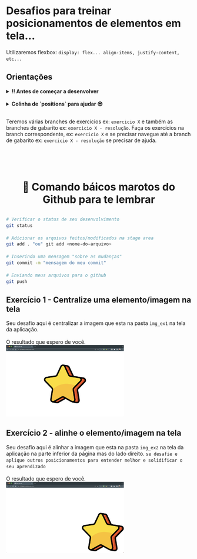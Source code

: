 # Desafios para treinar posicionamentos de elementos em tela...
Utilizaremos flexbox: `display: flex... align-items, justify-content, etc...`

## Orientações

<details>
  <summary><strong>‼️ Antes de começar a desenvolver</strong></summary><br/>
    ⚠️ Crie um fork desse projeto, para isso siga esse passo a passo.
    <br><br>
    1- Clique em Criar Fork.<br>
    <img src="readme_img/fork_button.png" width="320" /><br>

    2- Selecione um proprietário para o repositório bifurcado.<br>
    <img src="readme_img/fork-choose-owner.png" width="320" /><br>

    3- Por padrão, os forks são nomeados da mesma forma que os respectivos repositórios pai. Você pode alterar o nome da bifurcação para distingui-la ainda mais.<br>
    <img src="readme_img/fork-choose-repo-name.png" width="320" /><br>

    4- Como opção, adicione uma descrição da bifurcação.<br>
    <img src="readme_img/fork-description.png" width="320" /><br>

    5- Escolha se deseja copiar apenas o branch padrão ou todos os branches para a nova bifurcação. Para muitos cenários de bifurcação, como contribuir para projetos de código aberto, você só precisa copiar o branch padrão. Por padrão, somente o branch padrão é copiado.<br>
    <img src="readme_img/copy-default-branch-only.png" width="320" /><br>

    6- Clique em Criar bifurcação.<br>
    <img src="readme_img/fork-create-button.png" width="320" /><br>

</details> <br>

<details>
  <summary><strong>Colinha de `positions` para ajudar 😎</strong></summary><br/>

  ### Colinha de `positions` para ajudar 😎
<img src="readme_img/positions.png" width="320" alt="propriedades" /><br><br>

### Dica, lembre-se que ara alinhar usamos `containers` ex; `<section>, <div>, <aside> etc...` 💡
<img src="readme_img/container.png" width="320" alt="propriedades" /><br><br>

### Ahhh, só  mais essa, vc se lembra que temos a propriedade `flex-direction` né? 🤔
<img src="readme_img/flex-direction.png" width="320" alt="propriedades" /><br><br>


</details>

<br> Teremos várias branches de exercícios ex: `exercicio X` e também as branches de gabarito ex: `exercicio X - resolução`. Faça os exercícios na branch correspondente, ex: `exercicio X` e se precisar navegue até a branch de gabarito ex: `exercicio X - resolução` se precisar de ajuda.


<h1><br>
<p align="center">
🚀 Comando báicos marotos do Github para te lembrar
</p>
</h1>

```bash
# Verificar o status de seu desenvolvimento
git status

# Adicionar os arquivos feitos/modificados na stage area
git add . "ou" git add <nome-do-arquivo>

# Inserindo uma mensagem "sobre as mudanças"
git commit -m "mensagem do meu commit"

# Enviando meus arquivos para o github
git push
```

## Exercício 1 - Centralize uma elemento/imagem na tela
Seu desafio aqui é centralizar a imagem que esta na pasta `img_ex1` na tela da aplicação.<br><br>
O resultado que espero de você.<br>
<img src="img_resultados/resultado01.png" width="320" alt="propriedades" />

## Exercício 2 - alinhe o elemento/imagem na tela
Seu desafio aqui é alinhar a imagem que esta na pasta `img_ex2` na tela da aplicação na parte inferior da página mas do lado direito. `se desafie e aplique outros posicionamentos para entender melhor e solidificar o seu aprendizado`<br><br>
O resultado que espero de você.<br>
<img src="img_resultados/resultado02.png" width="320" alt="propriedades" />